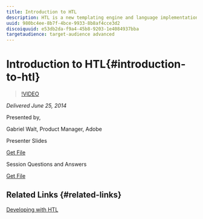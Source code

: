 ```yaml
---
title: Introduction to HTL
description: HTL is a new templating engine and language implementation. HTL endeavors to supersede JSP as scripting language for Apache Sling and CQ/AEM components and strives to clearly separate presentation and logic concerns. Security measures such as XSS prevention are automatically applied. Another major advantage of HTL is that it is based purely on HTML5, thus allowing 3rd party agencies to focus on design related parts of a CQ/AEM project without CQ/AEM knowledge. HTL is not limited to Java environments, through the pluggable compiler interface it can be implemented on many different platforms such as node.js and php.
uuid: 980bc4ee-8b7f-4bce-9933-8b8af4cce3d2
discoiquuid: e53db2da-f9a4-45b8-9203-1e4084937bba
targetaudience: target-audience advanced
---
```


# Introduction to HTL{#introduction-to-htl}

>[!VIDEO](https://video.tv.adobe.com/v/19504/?quality=9)

*Delivered June 25, 2014*

Presented by,

Gabriel Walt, Product Manager, Adobe

Presenter Slides

[Get File](assets/sightly-component-development.pdf)

Session Questions and Answers

[Get File](assets/introduction-to-sightly-q-as.pdf)

## Related Links {#related-links}

[Developing with HTL](https://docs.adobe.com/docs/en/htl/overview.html?wcmmode=disabled)

<!--
[Get back to the Overview](https://helpx.adobe.com/experience-manager/kt/eseminars/gems/aem-index.html)
-->

